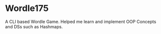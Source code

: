# Wordle175
A CLI based Wordle Game. 
Helped me learn and implement OOP Concepts and DSs such as Hashmaps.

